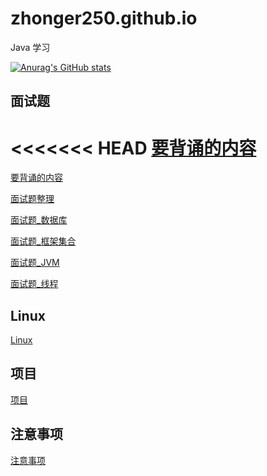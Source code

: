 # zhonger250.github.io
Java 学习

[![Anurag's GitHub stats](https://github-readme-stats.vercel.app/api?username=zhonger250)](https://github.com/anuraghazra/github-readme-stats)

## 面试题
<<<<<<< HEAD
[要背诵的内容](面试题/背诵.md)
=======
[要背诵的内容](mian/%E9%9D%A2%E8%AF%95%E9%A2%98/%E8%83%8C%E8%AF%B5.md)

[面试题整理](https://github.com/zhonger250/zhonger250.github.io/blob/main/%E9%9D%A2%E8%AF%95%E9%A2%98/%E9%9D%A2%E8%AF%95%E9%A2%98%E6%95%B4%E7%90%86%20(3).pdf)

[面试题_数据库](https://github.com/zhonger250/zhonger250.github.io/blob/main/%E9%9D%A2%E8%AF%95%E9%A2%98/%E9%9D%A2%E8%AF%95%E9%A2%98_%E6%95%B0%E6%8D%AE%E5%BA%93.md)

[面试题_框架集合](https://github.com/zhonger250/zhonger250.github.io/blob/main/%E9%9D%A2%E8%AF%95%E9%A2%98/%E9%9D%A2%E8%AF%95%E9%A2%98_%E9%9B%86%E5%90%88%E6%A1%86%E6%9E%B6.md)

[面试题_JVM](https://github.com/zhonger250/zhonger250.github.io/blob/main/%E9%9D%A2%E8%AF%95%E9%A2%98/%E9%9D%A2%E8%AF%95%E9%A2%98_JVM.md)

[面试题_线程](https://github.com/zhonger250/zhonger250.github.io/blob/main/%E9%9D%A2%E8%AF%95%E9%A2%98/%E9%9D%A2%E8%AF%95%E9%A2%98_%E7%BA%BF%E7%A8%8B.md)

## Linux
[Linux](https://github.com/zhonger250/zhonger250.github.io/tree/main/Linux)

## 项目
[项目](https://github.com/zhonger250/zhonger250.github.io/tree/main/%E9%A1%B9%E7%9B%AE)



## 注意事项
[注意事项](https://github.com/zhonger250/zhonger250.github.io/blob/main/%E6%B3%A8%E6%84%8F%E4%BA%8B%E9%A1%B9/%E6%B3%A8%E6%84%8F%E4%BA%8B%E9%A1%B9.md)
